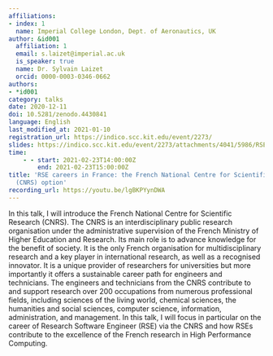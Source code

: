 ```yaml
---
affiliations:
- index: 1
  name: Imperial College London, Dept. of Aeronautics, UK
author: &id001
  affiliation: 1
  email: s.laizet@imperial.ac.uk
  is_speaker: true
  name: Dr. Sylvain Laizet
  orcid: 0000-0003-0346-0662
authors:
- *id001
category: talks
date: 2020-12-11
doi: 10.5281/zenodo.4430841
language: English
last_modified_at: 2021-01-10
registration_url: https://indico.scc.kit.edu/event/2273/
slides: https://indico.scc.kit.edu/event/2273/attachments/4041/5986/RSE_LAIZET_2021.pdf  
time:
    - - start: 2021-02-23T14:00:00Z
        end: 2021-02-23T15:00:00Z
title: 'RSE careers in France: the French National Centre for Scientific Research
  (CNRS) option'
recording_url: https://youtu.be/lgBKPYynDWA  
---
```


In this talk, I will introduce the French National Centre for Scientific Research (CNRS). The CNRS is an interdisciplinary public research organisation under the administrative supervision of the French Ministry of Higher Education and Research. Its main role is to advance knowledge for the benefit of society. It is the only French organisation for multidisciplinary research and a key player in international research, as well as a recognised innovator. It is a unique provider of researchers for universities but more importantly it offers a sustainable career path for engineers and technicians. The engineers and technicians from the CNRS contribute to and support research over 200 occupations from numerous professional fields, including sciences of the living world, chemical sciences, the humanities and social sciences, computer science, information, administration, and management. In this talk, I will focus in particular on the career of Research Software Engineer (RSE) via the CNRS and how RSEs contribute to the excellence of the French research in High Performance Computing.
